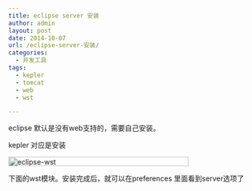 ```yaml
---
title: eclipse server 安装
author: admin
layout: post
date: 2014-10-07
url: /eclipse-server-安装/
categories:
  - 开发工具
tags:
  - kepler
  - tomcat
  - web
  - wst

---
```

eclipse 默认是没有web支持的，需要自己安装。

kepler 对应是安装

<a href="http://www.goodmemory.cc/?attachment_id=" rel="attachment wp-att-845"><img class="alignnone size-full wp-image-845" src="http://www.goodmemory.cc/wp-content/uploads/2014/10/eclipse-wst.png" alt="eclipse-wst" width="360" height="19" /></a>

下面的wst模块。安装完成后，就可以在preferences 里面看到server选项了